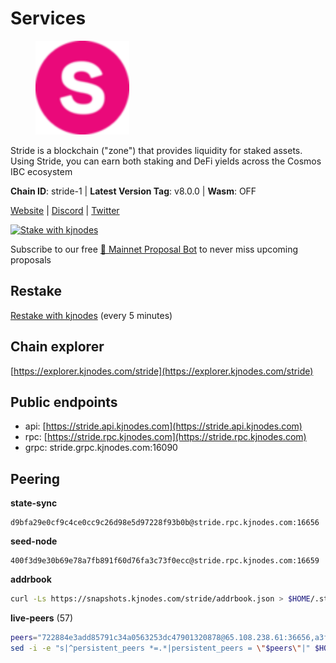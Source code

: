 # Services

<figure><img src="https://raw.githubusercontent.com/kj89/cosmos-images/main/logos/stride.png" width="150" alt=""><figcaption></figcaption></figure>

Stride is a blockchain ("zone") that provides liquidity for staked assets.  Using Stride, you can earn both staking and DeFi yields across the Cosmos IBC ecosystem

**Chain ID**: stride-1 | **Latest Version Tag**: v8.0.0 | **Wasm**: OFF

[Website](https://stride.zone) | [Discord](https://discord.gg/mzQZ8dAE7u) | [Twitter](https://twitter.com/stride_zone)

[![Stake with kjnodes](https://i.ibb.co/cr44Q8j/button-stake-with-kjnodes.png)](https://restake.app/stride/stridevaloper1j8gkhtllnp252l6g6zwzea30e7pvzqttr9768n)

Subscribe to our free [🤖 Mainnet Proposal Bot](https://t.me/kjnodes_proposal_bot) to never miss upcoming proposals

## Restake

[Restake with kjnodes](https://restake.app/stride/stridevaloper1j8gkhtllnp252l6g6zwzea30e7pvzqttr9768n) (every 5 minutes)
## Chain explorer
[https://explorer.kjnodes.com/stride](https://explorer.kjnodes.com/stride)

## Public endpoints

* api: [https://stride.api.kjnodes.com](https://stride.api.kjnodes.com)
* rpc: [https://stride.rpc.kjnodes.com](https://stride.rpc.kjnodes.com)
* grpc: stride.grpc.kjnodes.com:16090

## Peering

**state-sync**

```text
d9bfa29e0cf9c4ce0cc9c26d98e5d97228f93b0b@stride.rpc.kjnodes.com:16656
```

**seed-node**

```text
400f3d9e30b69e78a7fb891f60d76fa3c73f0ecc@stride.rpc.kjnodes.com:16659
```

**addrbook**
```bash
curl -Ls https://snapshots.kjnodes.com/stride/addrbook.json > $HOME/.stride/config/addrbook.json
```

**live-peers** (57)
```bash
peers="722884e3add85791c34a0563253dc47901320878@65.108.238.61:36656,a3f95b0b15c31a68a7535f6068c4e14b95e90dcf@65.109.92.240:21016,cb0b38aa612e8ac05f704d9b2feb7526607afb77@66.94.117.176:26656,a7d96dc929824613315dcc1c90fee119f28cc51f@164.152.160.155:26656,1af02d6e48f08ff9c4d704018f5ecaffa353c5ef@148.251.8.186:29656,dde569420829b5ec2a69bc0dd2fb1619e98cb19f@51.81.107.95:10456,20f56a68a04eedc764b7e1b87b7032a50b9d4fe9@51.81.155.97:10456,dfc62810eeaab86587b2975c79f3c12d4830652d@15.235.114.54:26656,05eec003db41d7ff47a317ef59f83e31bdca23c3@78.107.234.44:26656,6a1087004245692128a6ad11b812bb3640955b86@162.55.235.69:25656,233e06cfa51d53e186afe032e848f5c9f5cd4a01@83.171.248.3:26656,6cceba286b498d4a1931f85e35ea0fa433373057@78.47.208.99:26656,87a7a8cc67967d0ede5d68a1477c44a40a8705f7@108.165.178.242:26653,65ae054d22c83eb586fe4b175b52564d5383a80f@158.160.11.206:26656,d056dcd5ac8dddb23e2962a5ade6ee51f9bfd785@162.19.89.8:10456,0198f6d3ebe7bed4d176558a2ce8d341531f3e7b@74.80.183.130:26653,e41dd510feb9e14df82ce0f4eab258fad78645ea@158.247.218.149:10002,ff8f29adcb3bd468136d49645dca3f1935750c58@174.83.6.129:26656,b42011f01bd3987a0eb38092cbcfb44a8e4dc7f1@185.248.24.16:16656,022fd83f945fe03f9155fced534c90b5ce8db979@65.109.23.238:36656,e1b058e5cfa2b836ddaa496b10911da62dcf182e@138.201.8.248:26656,1ec2a654e00e22279ee50f13f074f2bce7218681@15.235.114.194:10156,474893e4c5c0970d70db5612e24a54ebd87abeac@95.217.192.173:6000,04b797b5a56fb939a97a3c7d9c3230d09b85e8d7@93.189.30.118:26656,df43d9a9490495aa528431077b526eabeec46b52@95.217.197.100:26653,3fef899adcdeded56f6c69fe55c5da1624303367@163.172.101.208:4656,463b1dc6903455575079572fb23407be586f2a4b@185.16.39.37:26656,cc35475fe1f7c345af0ea8a692f3b4b41c8f12a2@116.202.36.240:10156,3023b940ec9a39661c95877cec99e17416dc2a17@51.89.6.150:21656,8ade90b45b991088c92e8583e8bc93589d6cd81e@84.244.95.247:26656,6831d67983cf5ebcb44da01737ccd6ccbd15c08e@193.70.47.90:12256,6fca686eca83017f3bb3055c3b58a2f8d476de8f@204.93.241.110:27652,a7b4cf6f65138ba61518c2c45402da32dc8e28b7@88.99.164.158:21016,fb24bc1de8c563e822897fba89bf150c602f3123@198.244.178.213:26656,5093547fdf0430143ac66b4ee55d80e6542a6c10@217.174.247.163:26656,8fff37214fb0ef622f1c09dccb22d6321e004c3e@109.123.242.163:50056,d5035bd01baef508402b8649a33afc7b0fd190f1@141.95.72.74:24095,325d4b902381828b046a32fff3899078c775dda1@34.66.206.221:26656,018d66466cfd907d5cc166ba3d5df8958c96e80a@149.56.36.205:26656,1483ddbd1ba369c01d5496877314ed1b09bd9cc3@65.21.189.221:12256,0559809b9788925f85928f7b518e4315c090b4be@65.108.110.204:26656,d2247f7b919f0781c90ee61958d7044665a22d38@169.155.44.213:26656,a2128f5552cf4ae60a769999c7fddc5d9d44d149@15.235.42.151:26661,777274fb08ed48a4e027664e2576a8460272e43c@15.235.115.153:26656,df3f533e6b9776c11f08da804edcb810cbdd2080@65.108.234.23:12256,7677a0ba7d46f80937df5149fbaef3749dba362e@159.89.7.173:26656,9ee75491e354965d8bfd8434aa093f8613bc1dce@65.108.238.103:12256,c7a30393c5cab01f5b497c4c094424e4e6271bac@65.108.201.154:5010,bba10290da32f3cb41e15c3a192413666ce05cee@136.243.119.243:26656,c9027c0429bca7dc7a441d7764d404d50694c225@66.206.17.178:26665,c938bcc723f004798750c3c533e8a6735f6d8363@38.146.3.122:12256,e726816f42831689eab9378d5d577f1d06d25716@176.9.188.21:26656,8a210f1bcfc9015a7bc18dcc5add29c0dce3f2dc@135.181.173.67:26656,a424cd8cc8d5fdb714d3d93daeb10509b28c7e27@85.214.29.87:26656,d95477fd745d8a5e4b3d9052149d28a5dc447a88@35.206.158.54:26656,863663359048269f6fbfd09c94d0f7ed5b214aee@34.71.33.155:26656,2254e6968e5c7ebc98ef5b79b388502fa44e10e1@5.161.134.44:26656"
sed -i -e "s|^persistent_peers *=.*|persistent_peers = \"$peers\"|" $HOME/.stride/config/config.toml
```
